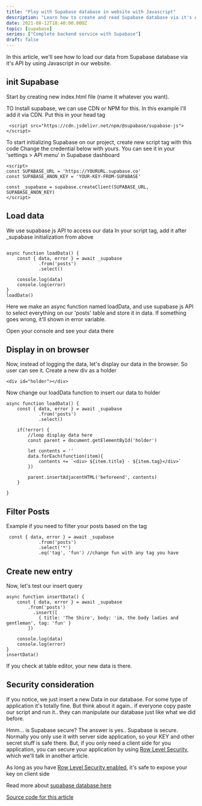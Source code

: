 ```yaml
---
title: "Play with Supabase database in website with Javascript"
description: "Learn how to create and read Supabase database via it's API with Javascript on a website. We will use in browser javascript to load the data and display it on our HTML page."
date: 2021-08-12T18:40:00.000Z
topic: [supabase]
series: ["Complete backend service with Supabase"]
draft: false
---
```

In this article, we'll see how to load our data from Supabase database via it's API by using Javascript in our website.













## init Supabase

Start by creating new index.html file (name it whatever you want). 

TO Install supabase, we can use CDN or NPM for this.
In this example I'll add it via CDN. Put this in your head tag
```
 <script src="https://cdn.jsdelivr.net/npm/@supabase/supabase-js"></script>
```

To start initializing Supabase on our project, create new script tag with this code
Change the credential below with yours. You can see it in your 'settings > API menu' in Supabase dashboard
```
<script>
const SUPABASE_URL = 'https://YOURURL.supabase.co'
const SUPABASE_ANON_KEY = 'YOUR-KEY-FROM-SUPABASE'

const _supabase = supabase.createClient(SUPABASE_URL, SUPABASE_ANON_KEY)
</script>
```

## Load data

We use supabase js API to access our data
In your script tag, add it after _supabase initialization from above

```

async function loadData() {
    const { data, error } = await _supabase
            .from('posts')
            .select()

    console.log(data)
    console.log(error)
}
loadData()
```
Here we make an async function named loadData, and use supabase js API to select everything on our 'posts' table and store it in data. If something goes wrong, it'll shown in error variable.

Open your console and see your data there

## Display in on browser

Now, instead of logging the data, let's display our data in the browser. So user can see it.
Create a new div as a holder
```
<div id="holder"></div>
```

Now change our loadData function to insert our data to holder
```
async function loadData() {
    const { data, error } = await _supabase
            .from('posts')
            .select()

    if(!error) {
        //loop display data here
        const parent = document.getElementById('holder')

        let contents = ''
        data.forEach(function(item){
            contents += `<div> ${item.title} - ${item.tag}</div>` 
        })

        parent.insertAdjacentHTML('beforeend', contents)
    }
    
}
```

## Filter Posts

Example if you need to filter your posts based on the tag
```
 const { data, error } = await _supabase
            .from('posts')
            .select('*')
            .eq('tag', 'fun') //change fun with any tag you have
```

## Create new entry

Now, let's test our insert query
```
async function insertData() {
    const { data, error } = await _supabase
        .from('posts')
          .insert([
            { title: 'The Shire', body: 'im, the body ladies and gentleman', tag: 'fun' }
        ])

    console.log(data)
    console.log(error)
}
insertData()
```

If you check at table editor, your new data is there.

## Security consideration

If you notice, we just insert a new Data in our database. For some type of application it's totally fine. 
But think about it again.. if everyone copy paste our script and run it.. they can manipulate our database just like what we did before.

Hmm... is Supabase secure?
The answer is yes.. Supabase is secure. Normally you only use it with server side application, so your KEY and other secret stuff is safe there. 
But, if you only need a client side for you application, you can secure your application by using [Row Level Security](https://supabase.io/docs/learn/auth-deep-dive/auth-row-level-security), which we'll talk in another article.

As long as you have [Row Level Security enabled](https://supabase.io/docs/guides/auth#row-level-security), it's safe to expose your key on client side

Read more about [supabase database here](https://supabase.io/docs/guides/database)

[Source code for this article](https://github.com/hilmanski/demo-supabase-clientside/blob/init/index.html)


